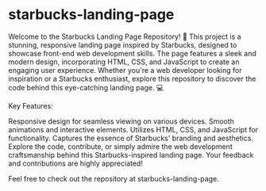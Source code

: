 # starbucks-landing-page
Welcome to the Starbucks Landing Page Repository! 🎉 
This project is a stunning, responsive landing page inspired by Starbucks, designed to showcase front-end web development skills. 
The page features a sleek and modern design, incorporating HTML, CSS, and JavaScript to create an engaging user experience.
Whether you're a web developer looking for inspiration or a Starbucks enthusiast, explore this repository to discover the code behind this eye-catching landing page. 💻

Key Features:

Responsive design for seamless viewing on various devices.
Smooth animations and interactive elements.
Utilizes HTML, CSS, and JavaScript for functionality.
Captures the essence of Starbucks' branding and aesthetics.
Explore the code, contribute, or simply admire the web development craftsmanship behind this Starbucks-inspired landing page. Your feedback and contributions are highly appreciated!

Feel free to check out the repository at starbucks-landing-page.
